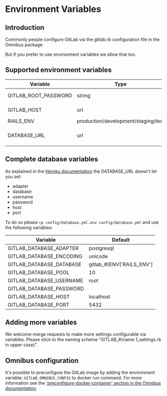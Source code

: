 # Environment Variables

## Introduction

Commonly people configure GitLab via the gitlab.rb configuration file in the Omnibus package.

But if you prefer to use environment variables we allow that too.

## Supported environment variables

Variable | Type | Explanation
--- | --- | ---
GITLAB_ROOT_PASSWORD | string | sets the password for the `root` user on installation
GITLAB_HOST | url | hostname of the GitLab server includes http or https
RAILS_ENV | production/development/staging/test | Rails environment
DATABASE_URL | url | For example: postgresql://localhost/blog_development?pool=5

## Complete database variables

As explained in the [Heroku documentation](https://devcenter.heroku.com/articles/rails-database-connection-behavior) the DATABASE_URL doesn't let you set:

- adapter
- database
- username
- password
- host
- port

To do so please `cp config/database.yml.env config/database.yml` and use the following variables:

Variable | Default
--- | ---
GITLAB_DATABASE_ADAPTER | postgresql
GITLAB_DATABASE_ENCODING | unicode
GITLAB_DATABASE_DATABASE | gitlab_#{ENV['RAILS_ENV']
GITLAB_DATABASE_POOL | 10
GITLAB_DATABASE_USERNAME | root
GITLAB_DATABASE_PASSWORD |
GITLAB_DATABASE_HOST | localhost
GITLAB_DATABASE_PORT | 5432

## Adding more variables

We welcome merge requests to make more settings configurable via variables.
Please stick to the naming scheme "GITLAB_#{name 1_settings.rb in upper case}".

## Omnibus configuration

It's possible to preconfigure the GitLab image by adding the environment variable: `GITLAB_OMNIBUS_CONFIG` to docker run command.
For more information see the ['preconfigure-docker-container' section in the Omnibus documentation](http://doc.gitlab.com/omnibus/docker/#preconfigure-docker-container).
